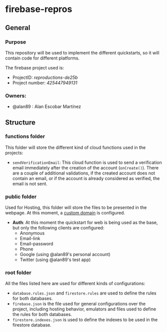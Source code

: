 # firebase-repros

## General
### Purpose
This repository will be used to implement the different quickstarts, so it will contain code for different platforms.

The firebase project used is:
- ProjectID: _reproductions-de25b_
- Project number: _425447949131_

### Owners:
- @alan89 : Alan Escobar Martínez

## Structure

### functions folder
This folder will store the different kind of cloud functions used in the projects:
- `sendVerificationEmail`: This cloud function is used to send a verification email immediately after the creation of the account (`onCreate()`). There are a couple of additional validations, if the created account does not contain an email, or if the account is already considered as verified, the email is not sent.

### public folder
Used for Hosting, this folder will store the files to be presented in the webpage. At this moment, a [custom domain](https://epamfrbs.xyz) is configured.
- **Auth**: At this moment the quickstart for web is being used as the base, but only the following clients are configured:
	- Anonymous
	- Email-link
	- Email-password
	- Phone
	- Google (using @alan89's personal account)
	- Twitter (using @alan89's test app)

### root folder
All the files listed here are used for different kinds of configurations:
- `database.rules.json` and `firestore.rules` are used to define the rules for both databases.
- `firebase.json` is the file used for general configurations over the project, including hosting behavior, emulators and files used to define the rules for both databases.
- `firestore.indexes.json` is used to define the indexes to be used in the firestore database.
